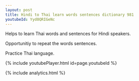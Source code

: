 ```yaml
---
layout: post
title: Hindi to Thai learn words sentences dictionary 981 
youtubeId: Yyd0QRIGeNc
---
```

 
 
Helps to learn Thai words and sentences for Hindi speakers.

Opportunitiy to repeat the words sentences. 

Practice Thai language. 
 
{% include youtubePlayer.html id=page.youtubeId %}
 
 
{% include analytics.html %}